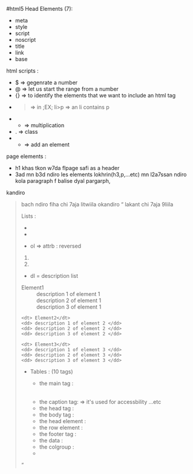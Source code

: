#html5
Head Elements (7):
- meta
- style
- script
- noscript
- title
- link
- base


html scripts : 
- $ => gegenrate a number
- @ => let us start the range from a number
- {} => to identify the elements that we want to include an html tag
- > => in ;EX; li>p => an li contains p
- * => multiplication
- . => class
- + => add an element

page elements :
- h1 khas tkon w7da flpage safi as a header
- 3ad mn b3d ndiro les elements lokhrin(h3,p,...etc) 
mn l2a7ssan ndiro kola paragraph f balise dyal pargarph,


kandiro <blockquote> bach ndiro fiha chi 7aja litwiila
okandiro <q> lakant chi 7aja 9liila

Lists : 
<ul> 
    <li value="..."> </li>
    <li value="..."> </li>
</ul>

- ol => attrb : reversed
<ol> 
    <li value="..."> </li>
    <li value="..."> </li>
</ol>

- dl = description list
<dl> 
    <dt> Element1</dt>
    <dd> description 1 of element 1 </dd>
    <dd> description 2 of element 1 </dd>
    <dd> description 3 of element 1 </dd>

    <dt> Element2</dt>
    <dd> description 1 of element 2 </dd>
    <dd> description 2 of element 2 </dd>
    <dd> description 3 of element 2 </dd>

    <dt> Element3</dt>
    <dd> description 1 of element 3 </dd>
    <dd> description 2 of element 3 </dd>
    <dd> description 3 of element 3 </dd>
</dl> 


- Tables : (10 tags)

    * the main tag :<table></table>
    * the caption tag: <caption> </caption> => it's used for accessbility ...etc
    * the head tag : <thead> </thead>
    * the body tag : <tbody> </tbody>
    * the head element : <th> </th>
    * the row element : <tr> </tr>
    * the footer tag : <tfoot> </tfoot>
    * the data : <td> </td>
    * the colgroup : <colgroup> </colgroup>
    * 


